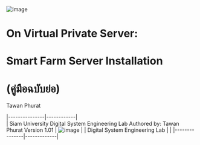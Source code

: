 ![image](https://user-images.githubusercontent.com/37249027/218273460-1c18a18e-b4a5-4b00-b155-feb20d4cb7b7.png)

# On Virtual Private Server: 
# Smart Farm Server Installation 
# (คู่มือฉบับย่อ)

  Tawan Phurat 
  
|---------------|------------|  
|  Siam University    Digital System Engineering Lab    Authored by: Tawan Phurat     Version 1.01      | ![image](https://user-images.githubusercontent.com/37249027/218273504-f589e290-0608-45a8-902a-a9ecec704975.png) |
| Digital System Engineering Lab |                                                                                                    |
|---------------|-------------|
